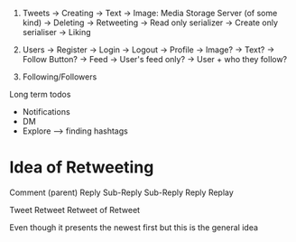 1. Tweets
    -> Creating 
        -> Text
        -> Image: Media Storage Server (of some kind)
    -> Deleting
    -> Retweeting
        -> Read only serializer
        -> Create only serialiser
    -> Liking

2. Users
    -> Register
    -> Login
    -> Logout
    -> Profile
        -> Image?
        -> Text?
        -> Follow Button?
    -> Feed
        -> User's feed only?
        -> User + who they follow?


3. Following/Followers

Long term todos
- Notifications
- DM
- Explore --> finding hashtags


Idea of Retweeting
==================
Comment (parent)
    Reply
        Sub-Reply
        Sub-Reply
    Reply
    Replay

Tweet
    Retweet
        Retweet of Retweet

Even though it presents the newest first but this is the general idea